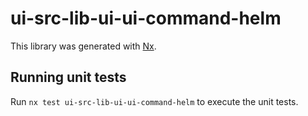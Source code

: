 # ui-src-lib-ui-ui-command-helm

This library was generated with [Nx](https://nx.dev).

## Running unit tests

Run `nx test ui-src-lib-ui-ui-command-helm` to execute the unit tests.
